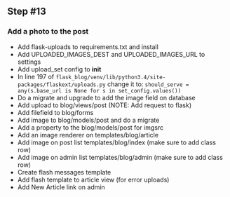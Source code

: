 ## Step #13

### Add a photo to the post
- Add flask-uploads to requirements.txt and install
- Add UPLOADED_IMAGES_DEST and UPLOADED_IMAGES_URL to settings
- Add upload_set config to __init__
- In line 197 of ```flask_blog/venv/lib/python3.4/site-packages/flaskext/uploads.py``` change it to: ```should_serve = any(s.base_url is None for s in set_config.values())```
- Do a migrate and upgrade to add the image field on database
- Add upload to blog/views/post (NOTE: Add request to flask)
- Add filefield to blog/forms
- Add image to blog/models/post and do a migrate
- Add a property to the blog/models/post for imgsrc
- Add an image renderer on templates/blog/article
- Add image on post list templates/blog/index (make sure to add class row)
- Add image on admin list templates/blog/admin (make sure to add class row)
- Create flash messages template
- Add flash template to article view (for error uploads)
- Add New Article link on admin